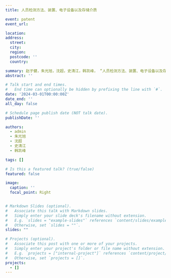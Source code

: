 ```yaml
---
title: 人员检测方法、装置、电子设备以及存储介质

event: patent
event_url: 

location: 
address:
  street: 
  city: 
  region: 
  postcode: ''
  country: 

summary: 赵子健，朱光旭，沈超，史清江，韩凯峰， “人员检测方法、装置、电子设备以及存储介质”
abstract: ''

# Talk start and end times.
#   End time can optionally be hidden by prefixing the line with `#`.
date: '2024-03-01T00:00:00Z'
date_end: ''
all_day: false

# Schedule page publish date (NOT talk date).
publishDate: ''

authors:
  - admin
  - 朱光旭
  - 沈超
  - 史清江
  - 韩凯峰

tags: []

# Is this a featured talk? (true/false)
featured: false

image:
  caption: ''
  focal_point: Right


# Markdown Slides (optional).
#   Associate this talk with Markdown slides.
#   Simply enter your slide deck's filename without extension.
#   E.g. `slides = "example-slides"` references `content/slides/example-slides.md`.
#   Otherwise, set `slides = ""`.
slides: ""

# Projects (optional).
#   Associate this post with one or more of your projects.
#   Simply enter your project's folder or file name without extension.
#   E.g. `projects = ["internal-project"]` references `content/project/deep-learning/index.md`.
#   Otherwise, set `projects = []`.
projects:
  - []
---
```

